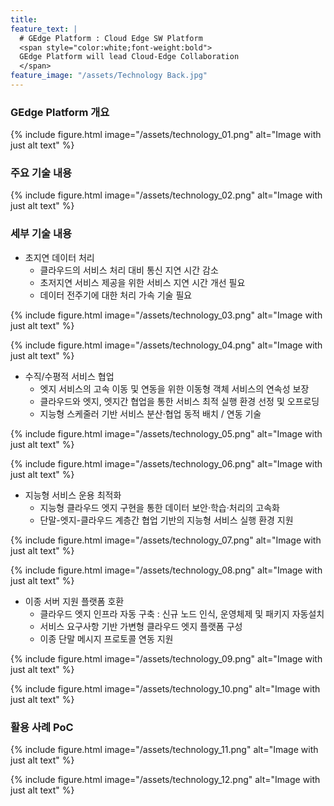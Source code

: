 ```yaml
---
title:  
feature_text: |  
  # GEdge Platform : Cloud Edge SW Platform  
  <span style="color:white;font-weight:bold">
  GEdge Platform will lead Cloud-Edge Collaboration
  </span> 
feature_image: "/assets/Technology Back.jpg"
---
```

### GEdge Platform 개요

{% include figure.html image="/assets/technology_01.png" alt="Image with just alt text" %}

### 주요 기술 내용

{% include figure.html image="/assets/technology_02.png" alt="Image with just alt text" %}

### 세부 기술 내용
+	초지연 데이터 처리
    +	클라우드의 서비스 처리 대비 통신 지연 시간 감소
    + 초저지연 서비스 제공을 위한 서비스 지연 시간 개선 필요
    + 데이터 전주기에 대한 처리 가속 기술 필요

{% include figure.html image="/assets/technology_03.png" alt="Image with just alt text" %}

{% include figure.html image="/assets/technology_04.png" alt="Image with just alt text" %}

+	수직/수평적 서비스 협업 
    +	엣지 서비스의 고속 이동 및 연동을 위한 이동형 객체 서비스의 연속성 보장
    + 클라우드와 엣지, 엣지간 협업을 통한 서비스 최적 실행 환경 선정 및 오프로딩
    + 지능형 스케줄러 기반 서비스 분산·협업 동적 배치 / 연동 기술

{% include figure.html image="/assets/technology_05.png" alt="Image with just alt text" %}

{% include figure.html image="/assets/technology_06.png" alt="Image with just alt text" %}

+	지능형 서비스 운용 최적화 
    +	지능형 클라우드 엣지 구현을 통한 데이터 보안·학습·처리의 고속화
    + 단말-엣지-클라우드 계층간 협업 기반의 지능형 서비스 실행 환경 지원

{% include figure.html image="/assets/technology_07.png" alt="Image with just alt text" %}

{% include figure.html image="/assets/technology_08.png" alt="Image with just alt text" %}

+	이종 서버 지원 플랫폼 호환
    +	클라우드 엣지 인프라 자동 구축 : 신규 노드 인식, 운영체제 및 패키지 자동설치
    + 서비스 요구사항 기반 가변형 클라우드 엣지 플랫폼 구성
    + 이종 단말 메시지 프로토콜 연동 지원

{% include figure.html image="/assets/technology_09.png" alt="Image with just alt text" %}

{% include figure.html image="/assets/technology_10.png" alt="Image with just alt text" %}

### 활용 사례 PoC

{% include figure.html image="/assets/technology_11.png" alt="Image with just alt text" %}

{% include figure.html image="/assets/technology_12.png" alt="Image with just alt text" %}
